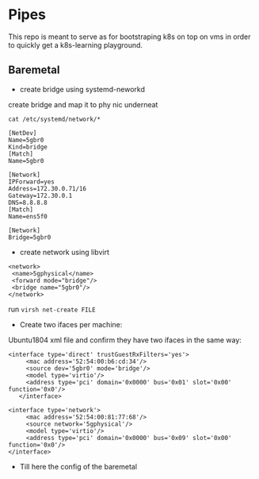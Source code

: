 # Pipes
This repo is meant to serve as for bootstraping k8s on top on vms in order to quickly get a k8s-learning playground.

## Baremetal

* create bridge using systemd-neworkd

create bridge and map it to phy nic underneat

```
cat /etc/systemd/network/*
```

```
[NetDev]
Name=5gbr0
Kind=bridge
[Match]
Name=5gbr0

[Network]
IPForward=yes
Address=172.30.0.71/16
Gateway=172.30.0.1
DNS=8.8.8.8
[Match]
Name=ens5f0

[Network]
Bridge=5gbr0
```

* create network using libvirt

```
<network>
 <name>5gphysical</name>
 <forward mode="bridge"/>
 <bridge name="5gbr0"/>
</network>
```

run `virsh net-create FILE`


* Create two ifaces per machine:

Ubuntu1804 xml file and confirm they have two ifaces in the same way:

```
<interface type='direct' trustGuestRxFilters='yes'>
     <mac address='52:54:00:b6:cd:34'/>
     <source dev='5gbr0' mode='bridge'/>
     <model type='virtio'/>
     <address type='pci' domain='0x0000' bus='0x01' slot='0x00' function='0x0'/>
   </interface>

<interface type='network'>
     <mac address='52:54:00:81:77:68'/>
     <source network='5gphysical'/>
     <model type='virtio'/>
     <address type='pci' domain='0x0000' bus='0x09' slot='0x00' function='0x0'/>
</interface>
```

* Till here the config of the baremetal


